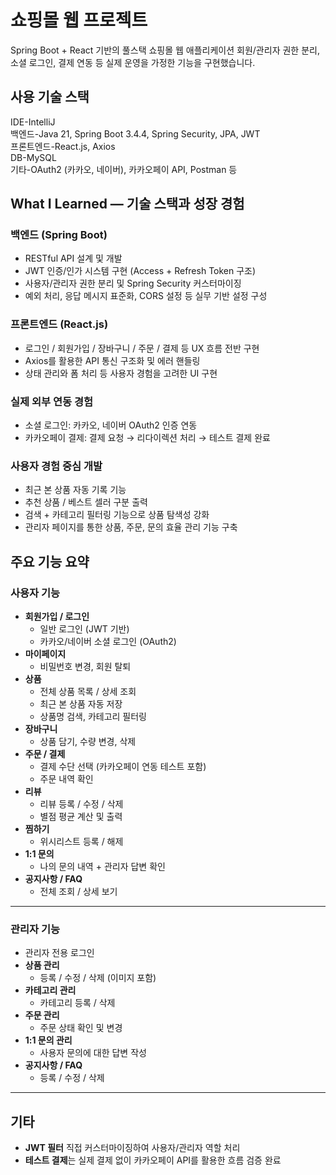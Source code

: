 <h1>쇼핑몰 웹 프로젝트</h1>

Spring Boot + React 기반의 풀스택 쇼핑몰 웹 애플리케이션
회원/관리자 권한 분리, 소셜 로그인, 결제 연동 등 실제 운영을 가정한 기능을 구현했습니다.


<h2>사용 기술 스택</h2>
IDE-IntelliJ<br>
백엔드-Java 21, Spring Boot 3.4.4, Spring Security, JPA, JWT<br>
프론트엔드-React.js, Axios<br>
DB-MySQL<br>
기타-OAuth2 (카카오, 네이버), 카카오페이 API, Postman 등<br> 

<h2>What I Learned — 기술 스택과 성장 경험</h2>

<h3>백엔드 (Spring Boot)</h3>

- RESTful API 설계 및 개발
- JWT 인증/인가 시스템 구현 (Access + Refresh Token 구조)
- 사용자/관리자 권한 분리 및 Spring Security 커스터마이징
- 예외 처리, 응답 메시지 표준화, CORS 설정 등 실무 기반 설정 구성

<h3>프론트엔드 (React.js)</h3>

- 로그인 / 회원가입 / 장바구니 / 주문 / 결제 등 UX 흐름 전반 구현
- Axios를 활용한 API 통신 구조화 및 에러 핸들링
- 상태 관리와 폼 처리 등 사용자 경험을 고려한 UI 구현

<h3>실제 외부 연동 경험</h3>

- 소셜 로그인: 카카오, 네이버 OAuth2 인증 연동
- 카카오페이 결제: 결제 요청 → 리다이렉션 처리 → 테스트 결제 완료

<h3>사용자 경험 중심 개발</h3>

- 최근 본 상품 자동 기록 기능
- 추천 상품 / 베스트 셀러 구분 출력
- 검색 + 카테고리 필터링 기능으로 상품 탐색성 강화
- 관리자 페이지를 통한 상품, 주문, 문의 효율 관리 기능 구축


## 주요 기능 요약

### 사용자 기능

- **회원가입 / 로그인**
  - 일반 로그인 (JWT 기반)
  - 카카오/네이버 소셜 로그인 (OAuth2)
- **마이페이지**
  - 비밀번호 변경, 회원 탈퇴
- **상품**
  - 전체 상품 목록 / 상세 조회
  - 최근 본 상품 자동 저장
  - 상품명 검색, 카테고리 필터링
- **장바구니**
  - 상품 담기, 수량 변경, 삭제
- **주문 / 결제**
  - 결제 수단 선택 (카카오페이 연동 테스트 포함)
  - 주문 내역 확인
- **리뷰**
  - 리뷰 등록 / 수정 / 삭제
  - 별점 평균 계산 및 출력
- **찜하기**
  - 위시리스트 등록 / 해제
- **1:1 문의**
  - 나의 문의 내역 + 관리자 답변 확인
- **공지사항 / FAQ**
  - 전체 조회 / 상세 보기

---

### 관리자 기능

- 관리자 전용 로그인
- **상품 관리**
  - 등록 / 수정 / 삭제 (이미지 포함)
- **카테고리 관리**
  - 카테고리 등록 / 삭제
- **주문 관리**
  - 주문 상태 확인 및 변경
- **1:1 문의 관리**
  - 사용자 문의에 대한 답변 작성
- **공지사항 / FAQ**
  - 등록 / 수정 / 삭제

---

## 기타

- **JWT 필터** 직접 커스터마이징하여 사용자/관리자 역할 처리
- **테스트 결제**는 실제 결제 없이 카카오페이 API를 활용한 흐름 검증 완료
